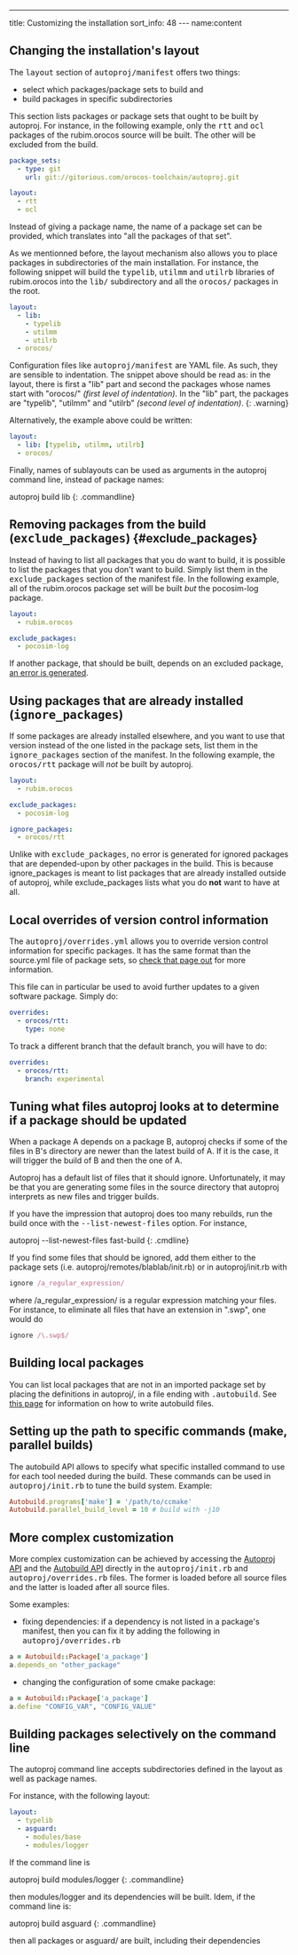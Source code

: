 ---
title: Customizing the installation
sort_info: 48
--- name:content

Changing the installation's layout
----------------------------------

The <tt>layout</tt> section of <tt>autoproj/manifest</tt> offers two things:

 * select which packages/package sets to build and
 * build packages in specific subdirectories

This section lists packages or package sets that ought to be built by autoproj.
For instance, in the following example, only the <tt>rtt</tt> and <tt>ocl</tt>
packages of the rubim.orocos source will be built. The other will be excluded
from the build.

~~~ yaml
package_sets:
  - type: git
    url: git://gitorious.com/orocos-toolchain/autoproj.git

layout:
  - rtt
  - ocl
~~~

Instead of giving a package name, the name of a package set can be provided,
which translates into "all the packages of that set".

As we mentionned before, the layout mechanism also allows you to place packages
in subdirectories of the main installation. For instance, the following snippet
will build the <tt>typelib</tt>, <tt>utilmm</tt> and <tt>utilrb</tt> libraries of rubim.orocos into
the <tt>lib/</tt> subdirectory and all the <tt>orocos/</tt> packages in the root.

~~~ yaml
layout:
  - lib:
    - typelib
    - utilmm
    - utilrb
  - orocos/
~~~

Configuration files like <tt>autoproj/manifest</tt> are YAML file. As such, they
are sensible to indentation. The snippet above should be read as: in the layout, there is first a "lib" part and second the packages whose names start with "orocos/" _(first level of indentation)_. In the "lib" part, the packages are "typelib", "utilmm"
 and "utilrb" _(second level of indentation)_. 
{: .warning}

Alternatively, the example above could be written:

~~~ yaml
layout:
  - lib: [typelib, utilmm, utilrb]
  - orocos/
~~~

Finally, names of sublayouts can be used as arguments in the autoproj command
line, instead of package names:

autoproj build lib
{: .commandline}

Removing packages from the build (<tt>exclude_packages</tt>) {#exclude_packages}
--------------------------------
Instead of having to list all packages that you do want to build, it is possible
to list the packages that you don't want to build. Simply list them in the
<tt>exclude_packages</tt> section of the manifest file. In the following example, all
of the rubim.orocos package set will be built *but* the pocosim-log package.

~~~ yaml
layout:
  - rubim.orocos

exclude_packages:
  - pocosim-log
~~~

If another package, that should be built, depends on an excluded package, [an
error is generated](/documentation/autoproj/error_messages.html#exclusions).

Using packages that are already installed (<tt>ignore_packages</tt>) 
-----------------------------------------

If some packages are already installed elsewhere, and you want to use that
version instead of the one listed in the package sets, list them in the
<tt>ignore_packages</tt> section of the manifest. In the following example, the
<tt>orocos/rtt</tt> package will *not* be built by autoproj.

~~~ yaml
layout:
  - rubim.orocos

exclude_packages:
  - pocosim-log

ignore_packages:
  - orocos/rtt
~~~

Unlike with <tt>exclude_packages</tt>, no error is generated for ignored
packages that are depended-upon by other packages in the build. This is because
ignore_packages is meant to list packages that are already installed outside of
autoproj, while exclude_packages lists what you do **not** want to have at all.

Local overrides of version control information
----------------------------------------------

The <tt>autoproj/overrides.yml</tt> allows you to override version control information
for specific packages. It has the same format than the source.yml file of
package sets, so [check that page out](advanced/importers.html) for more information.

This file can in particular be used to avoid further updates to a given software
package. Simply do:

~~~ yaml
overrides:
  - orocos/rtt:
    type: none
~~~

To track a different branch that the default branch, you will have to do:

~~~ yaml
overrides:
  - orocos/rtt:
    branch: experimental
~~~

Tuning what files autoproj looks at to determine if a package should be updated
-------------------------------------------------------------------------------
When a package A depends on a package B, autoproj checks if some of the files in
B's directory are newer than the latest build of A. If it is the case, it will
trigger the build of B and then the one of A.

Autoproj has a default list of files that it should ignore. Unfortunately, it
may be that you are generating some files in the source directory that autoproj
interprets as new files and trigger builds.

If you have the impression that autoproj does too many rebuilds, run the build
once with the <tt>--list-newest-files</tt> option. For instance,

autoproj --list-newest-files fast-build
{: .cmdline}

If you find some files that should be ignored, add them either to the package
sets (i.e. autoproj/remotes/blablab/init.rb) or in autoproj/init.rb with

~~~ ruby
ignore /a_regular_expression/
~~~

where /a_regular_expression/ is a regular expression matching your files. For
instance, to eliminate all files that have an extension in ".swp", one would do

~~~ ruby
ignore /\.swp$/
~~~

Building local packages
-----------------------

You can list local packages that are not in an imported package set by placing
the definitions in autoproj/, in a file ending with <tt>.autobuild</tt>. See [this
page](advanced/autobuild.html) for information on how to write autobuild files.

Setting up the path to specific commands (make, parallel builds)
----------------------------------------------------------------

The autobuild API allows to specify what specific installed command to use for
each tool needed during the build. These commands can be used in
<tt>autoproj/init.rb</tt> to tune the build system. Example:

~~~ ruby
Autobuild.programs['make'] = '/path/to/ccmake'
Autobuild.parallel_build_level = 10 # build with -j10
~~~

More complex customization
--------------------------

More complex customization can be achieved by accessing the [Autoproj
API](/api/autoproj/index.html) and
the [Autobuild API](/api/autobuild/index.html) directly in the <tt>autoproj/init.rb</tt> and
<tt>autoproj/overrides.rb</tt>
files. The former is loaded before all source files and the latter is loaded
after all source files.

Some examples:

 * fixing dependencies: if a dependency is not listed in a package's manifest,
   then you can fix it by adding the following in <tt>autoproj/overrides.rb</tt>

<div class="indent">

~~~ ruby
a = Autobuild::Package['a_package']
a.depends_on "other_package"
~~~
</div>

 * changing the configuration of some cmake package:

<div class="indent">

~~~ ruby
a = Autobuild::Package['a_package']
a.define "CONFIG_VAR", "CONFIG_VALUE"
~~~
</div>

Building packages selectively on the command line
-------------------------------------------------

The autoproj command line accepts subdirectories defined in the layout as well
as package names.

For instance, with the following layout:

~~~ yaml
layout:
  - typelib
  - asguard:
    - modules/base
    - modules/logger
~~~

If the command line is

autoproj build modules/logger
{: .commandline}

then modules/logger and its dependencies will be built. Idem, if the command line is:

autoproj build asguard
{: .commandline}

then all packages or asguard/ are built, including their dependencies

